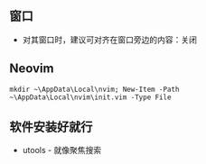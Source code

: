 ## 窗口

- 对其窗口时，建议可对齐在窗口旁边的内容：关闭

## Neovim

```
mkdir ~\AppData\Local\nvim; New-Item -Path ~\AppData\Local\nvim\init.vim -Type File
```

## 软件安装好就行

- utools - 就像聚焦搜索

